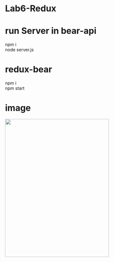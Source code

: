 # Lab6-Redux
# run Server in bear-api
npm i </br>
node server.js </br>
# redux-bear
npm i </br>
npm start </br>
# image
<img src="https://scontent.fbkk10-1.fna.fbcdn.net/v/t1.15752-9/89654850_212326243182222_4734912684598755328_n.png?_nc_cat=107&amp;_nc_sid=b96e70&amp;_nc_ohc=w7jc3XEYCccAX9fx9e1&amp;_nc_ht=scontent.fbkk10-1.fna&amp;oh=eaf0974c27df3d474efd78db01c3b2a5&amp;oe=5E91BBD3" alt="" class="img" style="width: 339px; height: 451px;">
